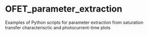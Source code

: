 # OFET_parameter_extraction
Examples of Python scripts for parameter extraction from saturation transfer characterisctic and photocurrent-time plots
